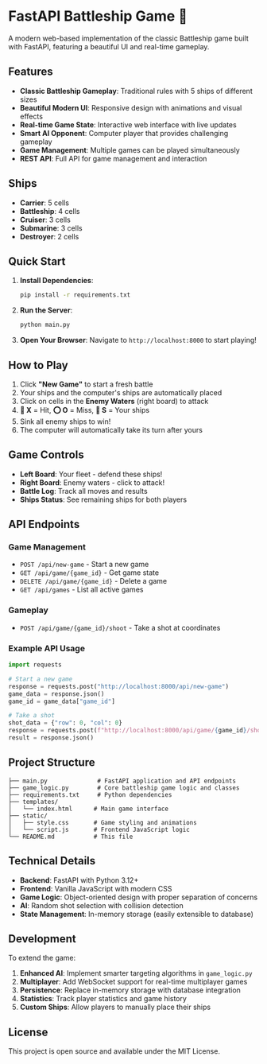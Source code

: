 # FastAPI Battleship Game 🚢

A modern web-based implementation of the classic Battleship game built with FastAPI, featuring a beautiful UI and real-time gameplay.

## Features

- **Classic Battleship Gameplay**: Traditional rules with 5 ships of different sizes
- **Beautiful Modern UI**: Responsive design with animations and visual effects
- **Real-time Game State**: Interactive web interface with live updates
- **Smart AI Opponent**: Computer player that provides challenging gameplay
- **Game Management**: Multiple games can be played simultaneously
- **REST API**: Full API for game management and interaction

## Ships

- **Carrier**: 5 cells
- **Battleship**: 4 cells  
- **Cruiser**: 3 cells
- **Submarine**: 3 cells
- **Destroyer**: 2 cells

## Quick Start

1. **Install Dependencies**:
   ```bash
   pip install -r requirements.txt
   ```

2. **Run the Server**:
   ```bash
   python main.py
   ```

3. **Open Your Browser**:
   Navigate to `http://localhost:8000` to start playing!

## How to Play

1. Click **"New Game"** to start a fresh battle
2. Your ships and the computer's ships are automatically placed
3. Click on cells in the **Enemy Waters** (right board) to attack
4. **🎯 X** = Hit, **⭕ O** = Miss, **🚢 S** = Your ships
5. Sink all enemy ships to win!
6. The computer will automatically take its turn after yours

## Game Controls

- **Left Board**: Your fleet - defend these ships!
- **Right Board**: Enemy waters - click to attack!
- **Battle Log**: Track all moves and results
- **Ships Status**: See remaining ships for both players

## API Endpoints

### Game Management
- `POST /api/new-game` - Start a new game
- `GET /api/game/{game_id}` - Get game state
- `DELETE /api/game/{game_id}` - Delete a game
- `GET /api/games` - List all active games

### Gameplay
- `POST /api/game/{game_id}/shoot` - Take a shot at coordinates

### Example API Usage

```python
import requests

# Start a new game
response = requests.post("http://localhost:8000/api/new-game")
game_data = response.json()
game_id = game_data["game_id"]

# Take a shot
shot_data = {"row": 0, "col": 0}
response = requests.post(f"http://localhost:8000/api/game/{game_id}/shoot", json=shot_data)
result = response.json()
```

## Project Structure

```
├── main.py              # FastAPI application and API endpoints
├── game_logic.py        # Core battleship game logic and classes
├── requirements.txt     # Python dependencies
├── templates/
│   └── index.html      # Main game interface
├── static/
│   ├── style.css       # Game styling and animations  
│   └── script.js       # Frontend JavaScript logic
└── README.md           # This file
```

## Technical Details

- **Backend**: FastAPI with Python 3.12+
- **Frontend**: Vanilla JavaScript with modern CSS
- **Game Logic**: Object-oriented design with proper separation of concerns
- **AI**: Random shot selection with collision detection
- **State Management**: In-memory storage (easily extensible to database)

## Development

To extend the game:

1. **Enhanced AI**: Implement smarter targeting algorithms in `game_logic.py`
2. **Multiplayer**: Add WebSocket support for real-time multiplayer games
3. **Persistence**: Replace in-memory storage with database integration
4. **Statistics**: Track player statistics and game history
5. **Custom Ships**: Allow players to manually place their ships

## License

This project is open source and available under the MIT License.